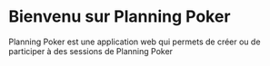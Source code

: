 # **Bienvenu sur Planning Poker**

Planning Poker est une application web qui permets de créer ou de participer à des sessions de Planning Poker
